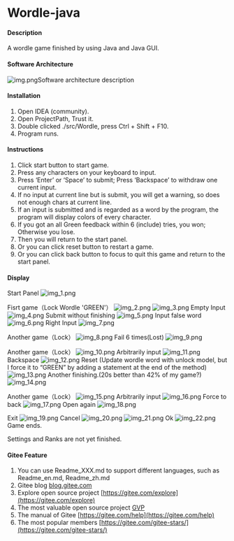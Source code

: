 # Wordle-java

#### Description

A wordle game finished by using Java and Java GUI.

#### Software Architecture

![img.png](README_IMGs/img.png)Software architecture description

#### Installation

1. Open IDEA (community).
2. Open ProjectPath, Trust it.
3. Double clicked ./src/Wordle, press Ctrl + Shift + F10.
4. Program runs.

#### Instructions

1. Click start button to start game.
2. Press any characters on your keyboard to input.
3. Press ‘Enter’ or ‘Space’ to submit; Press ‘Backspace’ to withdraw one current input.
4. If no input at current line but is submit, you will get a warning, so does not enough chars at current line.
5. If an input is submitted and is regarded as a word by the program, the program will display colors of every character.
6. If you got an all Green feedback within 6 (include) tries, you won; Otherwise you lose.
7. Then you will return to the start panel.
8. Or you can click reset button to restart a game.
9. Or you can click back button to focus to quit this game and return to the start panel.

#### Display

Start Panel
![img_1.png](README_IMGs/img_1.png)

Fisrt game（Lock Wordle 'GREEN'）
![img_2.png](README_IMGs/img_2.png)
![img_3.png](README_IMGs/img_3.png)
Empty Input
![img_4.png](README_IMGs/img_4.png)
Submit without finishing
![img_5.png](README_IMGs/img_5.png)
Input false word
![img_6.png](README_IMGs/img_6.png)
Right Input
![img_7.png](README_IMGs/img_7.png)

Another game（Lock）
![img_8.png](README_IMGs/img_8.png)
Fail 6 times(Lost)
![img_9.png](README_IMGs/img_9.png)

Another game（Lock）
![img_10.png](README_IMGs/img_10.png)
Arbitrarily input
![img_11.png](README_IMGs/img_11.png)
Backspace
![img_12.png](README_IMGs/img_12.png)
Reset
(Update wordle word with unlock model, 
but I force it to “GREEN” 
by adding a statement at the end of the method)
![img_13.png](README_IMGs/img_13.png)
Another finishing.(20s better than 42% of my game?)
![img_14.png](README_IMGs/img_14.png)

Another game（Lock）
![img_15.png](README_IMGs/img_15.png)
Arbitrarily input
![img_16.png](README_IMGs/img_16.png)
Force to back
![img_17.png](README_IMGs/img_17.png)
Open again
![img_18.png](README_IMGs/img_18.png)

Exit
![img_19.png](README_IMGs/img_19.png)
Cancel
![img_20.png](README_IMGs/img_20.png)
![img_21.png](README_IMGs/img_21.png)
Ok
![img_22.png](README_IMGs/img_22.png)
Game ends.

Settings and Ranks are not yet finished.

#### Gitee Feature

1. You can use Readme\_XXX.md to support different languages, such as Readme\_en.md, Readme\_zh.md
2. Gitee blog [blog.gitee.com](https://blog.gitee.com)
3. Explore open source project [https://gitee.com/explore](https://gitee.com/explore)
4. The most valuable open source project [GVP](https://gitee.com/gvp)
5. The manual of Gitee [https://gitee.com/help](https://gitee.com/help)
6. The most popular members  [https://gitee.com/gitee-stars/](https://gitee.com/gitee-stars/)
